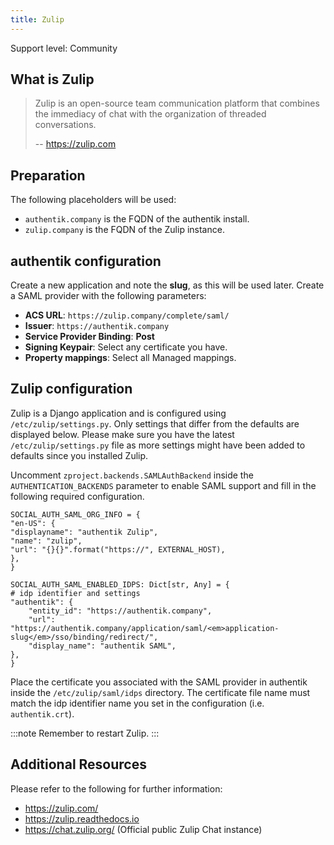 ```yaml
---
title: Zulip
---
```


<span class="badge badge--secondary">Support level: Community</span>

## What is Zulip

> Zulip is an open-source team communication platform that combines the immediacy of chat with the organization of threaded conversations.
>
> -- https://zulip.com

## Preparation

The following placeholders will be used:

-   `authentik.company` is the FQDN of the authentik install.
-   `zulip.company` is the FQDN of the Zulip instance.

## authentik configuration

Create a new application and note the **slug**, as this will be used later. Create a SAML provider with the following parameters:

-   **ACS URL**: `https://zulip.company/complete/saml/`
-   **Issuer**: `https://authentik.company`
-   **Service Provider Binding**: **Post**
-   **Signing Keypair**: Select any certificate you have.
-   **Property mappings**: Select all Managed mappings.

## Zulip configuration

Zulip is a Django application and is configured using `/etc/zulip/settings.py`. Only settings that differ
from the defaults are displayed below. Please make sure you have the latest `/etc/zulip/settings.py` file as more settings
might have been added to defaults since you installed Zulip.

Uncomment `zproject.backends.SAMLAuthBackend` inside the `AUTHENTICATION_BACKENDS` parameter to enable SAML support
and fill in the following required configuration.

```
SOCIAL_AUTH_SAML_ORG_INFO = {
"en-US": {
"displayname": "authentik Zulip",
"name": "zulip",
"url": "{}{}".format("https://", EXTERNAL_HOST),
},
}

SOCIAL_AUTH_SAML_ENABLED_IDPS: Dict[str, Any] = {
# idp identifier and settings
"authentik": {
    "entity_id": "https://authentik.company",
    "url": "https://authentik.company/application/saml/<em>application-slug</em>/sso/binding/redirect/",
    "display_name": "authentik SAML",
},
}
```
Place the certificate you associated with the SAML provider in authentik inside the `/etc/zulip/saml/idps` directory.
The certificate file name must match the idp identifier name you set in the configuration (i.e. `authentik.crt`).

:::note
Remember to restart Zulip.
:::

## Additional Resources

Please refer to the following for further information:

-   https://zulip.com/
-   https://zulip.readthedocs.io
-   https://chat.zulip.org/ (Official public Zulip Chat instance)
